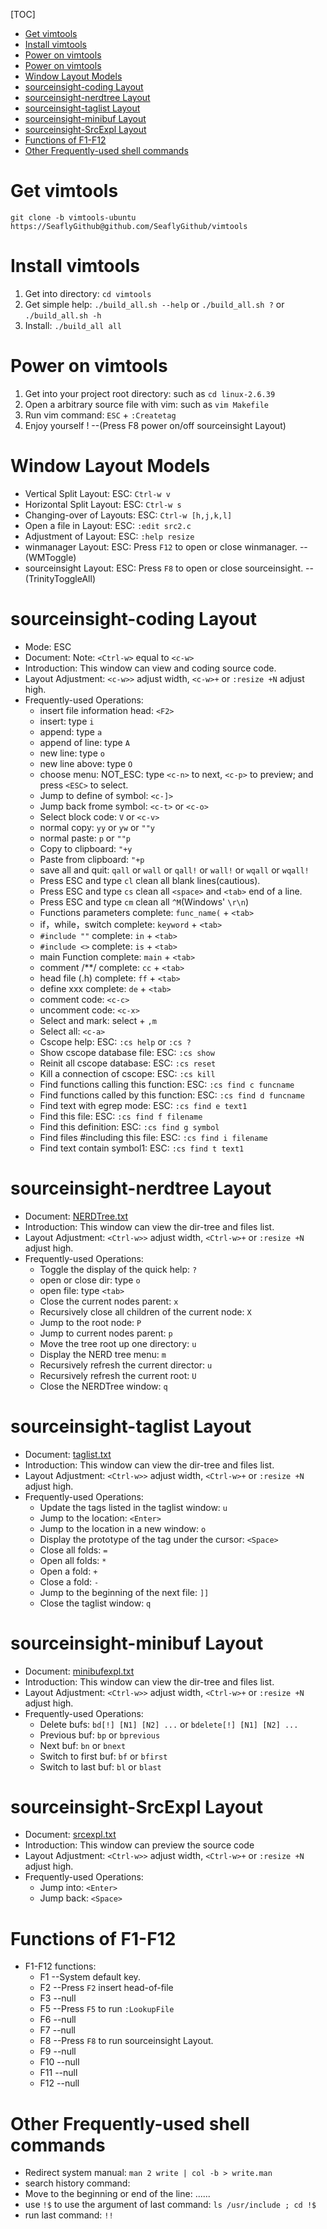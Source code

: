 [TOC]

- [Get vimtools](#get-vimtools)
- [Install vimtools](#install-vimtools)
- [Power on vimtools](#power-on-vimtools)
- [Power on vimtools](#power-on-vimtools)
- [Window Layout Models](#window-layout-models)
- [sourceinsight-coding Layout](#sourceinsight-coding-layout)
- [sourceinsight-nerdtree Layout](#sourceinsight-nerdtree-layout)
- [sourceinsight-taglist Layout](#sourceinsight-taglist-layout)
- [sourceinsight-minibuf Layout](#sourceinsight-minibuf-layout)
- [sourceinsight-SrcExpl Layout](#sourceinsight-srcexpl-layout)
- [Functions of F1-F12](#functions-of-f1-f12)
- [Other Frequently-used shell commands](#other-frequently-used-shell-commands)

# Get vimtools

    git clone -b vimtools-ubuntu https://SeaflyGithub@github.com/SeaflyGithub/vimtools

# Install vimtools

1. Get into directory: `cd vimtools`
2. Get simple help: `./build_all.sh --help` or `./build_all.sh ?` or `./build_all.sh -h`
3. Install: `./build_all all`

# Power on vimtools

1. Get into your project root directory: such as `cd linux-2.6.39`
2. Open a arbitrary source file with vim: such as `vim Makefile`
3. Run vim command: `ESC` + `:Createtag`
4. Enjoy yourself !    --(Press F8 power on/off sourceinsight Layout)

# Window Layout Models

- Vertical Split Layout: ESC: `Ctrl-w v`
- Horizontal Split Layout: ESC: `Ctrl-w s`
- Changing-over of Layouts: ESC: `Ctrl-w [h,j,k,l]`
- Open a file in Layout: ESC: `:edit src2.c`
- Adjustment of Layout: ESC: `:help resize`
- winmanager Layout: ESC: Press `F12` to open or close winmanager.    -- (WMToggle)
- sourceinsight Layout: ESC: Press `F8` to open or close sourceinsight.    -- (TrinityToggleAll)

# sourceinsight-coding Layout

- Mode: ESC
- Document: Note: `<Ctrl-w>` equal to `<c-w>`
- Introduction: This window can view and coding source code.
- Layout Adjustment: `<c-w>>` adjust width, `<c-w>+` or `:resize +N` adjust high.
- Frequently-used Operations:
    - insert file information head: `<F2>`
    - insert: type `i`
    - append: type `a`
    - append of line: type `A`
    - new line: type `o`
    - new line above: type `O`
    - choose menu: NOT_ESC: type `<c-n>` to next, `<c-p>` to preview; and press `<ESC>` to select.
    - Jump to define of symbol: `<c-]>`
    - Jump back frome symbol: `<c-t>` or `<c-o>`
    - Select block code: `V` or `<c-v>`
    - normal copy: `yy` or `yw` or `""y`
    - normal paste: `p` or `""p`
    - Copy to clipboard: `"+y`
    - Paste from clipboard: `"+p`
    - save all and quit: `qall` or `wall` or `qall!` or `wall!` or `wqall` or `wqall!`
    - Press ESC and type `cl` clean all blank lines(cautious).
    - Press ESC and type `cs` clean all `<space>` and `<tab>` end of a line.
    - Press ESC and type `cm` clean all `^M`(Windows' `\r\n`)
    - Functions parameters complete: `func_name(` + `<tab>`
    - if，while，switch complete: `keyword` + `<tab>`
    - `#include ""` complete: `in` + `<tab>`
    - `#include <>` complete: `is` + `<tab>`
    - main Function complete: `main` + `<tab>`
    - comment /**/ complete: `cc` + `<tab>`
    - head file (.h) complete: `ff` + `<tab>`
    - define xxx complete: `de` + `<tab>`
    - comment code: `<c-c>`
    - uncomment code: `<c-x>`
    - Select and mark: select + `,m`
    - Select all: `<c-a>`
    - Cscope help: ESC: `:cs help` or `:cs ?`
    - Show cscope database file: ESC: `:cs show`
    - Reinit all cscope database: ESC: `:cs reset`
    - Kill a connection of cscope: ESC: `:cs kill`
    - Find functions calling this function: ESC: `:cs find c funcname`
    - Find functions called by this function: ESC: `:cs find d funcname`
    - Find text with egrep mode: ESC: `:cs find e text1`
    - Find this file: ESC: `:cs find f filename`
    - Find this definition: ESC: `:cs find g symbol`
    - Find files #including this file: ESC: `:cs find i filename`
    - Find text contain symbol1: ESC: `:cs find t text1`


# sourceinsight-nerdtree Layout

- Document: [NERDTree.txt](https://github.com/scrooloose/nerdtree/blob/master/doc/NERDTree.txt)
- Introduction: This window can view the dir-tree and files list.
- Layout Adjustment: `<Ctrl-w>>` adjust width, `<Ctrl-w>+` or `:resize +N` adjust high.
- Frequently-used Operations:
    - Toggle the display of the quick help: `?`
    - open or close dir: type `o`
    - open file: type `<tab>`
    - Close the current nodes parent: `x`
    - Recursively close all children of the current node: `X`
    - Jump to the root node: `P`
    - Jump to current nodes parent: `p`
    - Move the tree root up one directory: `u`
    - Display the NERD tree menu: `m`
    - Recursively refresh the current director: `u`
    - Recursively refresh the current root: `U`
    - Close the NERDTree window: `q`

# sourceinsight-taglist Layout

- Document: [taglist.txt](https://github.com/vim-scripts/taglist.vim/blob/master/doc/taglist.txt)
- Introduction: This window can view the dir-tree and files list.
- Layout Adjustment: `<Ctrl-w>>` adjust width, `<Ctrl-w>+` or `:resize +N` adjust high.
- Frequently-used Operations:
    - Update the tags listed in the taglist window: `u`
    - Jump to the location: `<Enter>`
    - Jump to the location in a new window: `o`
    - Display the prototype of the tag under the cursor: `<Space>`
    - Close all folds: `=`
    - Open all folds: `*`
    - Open a fold: `+`
    - Close a fold: `-`
    - Jump to the beginning of the next file: `]]`
    - Close the taglist window: `q`


# sourceinsight-minibuf Layout

- Document: [minibufexpl.txt](https://github.com/fholgado/minibufexpl.vim/blob/master/doc/minibufexpl.txt)
- Introduction: This window can view the dir-tree and files list.
- Layout Adjustment: `<Ctrl-w>>` adjust width, `<Ctrl-w>+` or `:resize +N` adjust high.
- Frequently-used Operations:
    - Delete bufs: `bd[!] [N1] [N2] ...` or `bdelete[!] [N1] [N2] ...`
    - Previous buf: `bp` or `bprevious`
    - Next buf: `bn` or `bnext`
    - Switch to first buf: `bf` or `bfirst`
    - Switch to last buf: `bl` or `blast`


# sourceinsight-SrcExpl Layout

- Document: [srcexpl.txt](https://github.com/wesleyche/SrcExpl/blob/master/doc/srcexpl.txt)
- Introduction: This window can preview the source code
- Layout Adjustment: `<Ctrl-w>>` adjust width, `<Ctrl-w>+` or `:resize +N` adjust high.
- Frequently-used Operations:
    - Jump into: `<Enter>`
    - Jump back: `<Space>`

# Functions of F1-F12

- F1-F12 functions:
    - F1    --System default key.
    - F2    --Press `F2` insert head-of-file
    - F3    --null
    - F5    --Press `F5` to run `:LookupFile`
    - F6    --null
    - F7    --null
    - F8    --Press `F8` to run sourceinsight Layout.
    - F9    --null
    - F10   --null
    - F11   --null
    - F12   --null

# Other Frequently-used shell commands

- Redirect system manual: `man 2 write | col -b > write.man`
- search history command: <c-r> <c-r><c-r> <c-i>
- Move to the beginning or end of the line: <c-a>......<c-e>
- use `!$` to use the argument of last command: `ls /usr/include ; cd !$`
- run last command: `!!`






